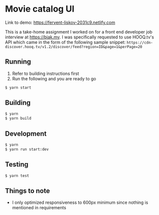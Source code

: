 # Movie catalog UI
Link to demo: https://fervent-liskov-2031c9.netlify.com

This is a take-home assignment I worked on for a front end developer job interview at https://bjak.my. I was specifically requested to use HOOQ.tv's API which came in the form of the following sample snippet:
`https://cdn-discover.hooq.tv/v1.2/discover/feed?region=ID&page=1&perPage=20`

## Running
1. Refer to building instructions first
2. Run the following and you are ready to go
```sh
$ yarn start
```

## Building
```sh
$ yarn
$ yarn build
```

## Development
```sh
$ yarn
$ yarn run start:dev
```

## Testing
```sh
$ yarn test
```

## Things to note
* I only optimized responsiveness to 600px minimum since nothing is mentioned in requirements
